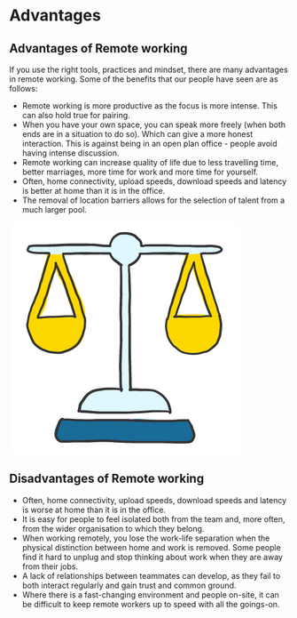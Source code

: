 # Advantages

## Advantages of Remote working



If you use the right tools, practices and mindset, there are many advantages in remote working. Some of the benefits that our people have seen are as follows:

* Remote working is more productive as the focus is more intense. This can also hold true for pairing. 
* When you have your own space, you can speak more freely \(when both ends are in a situation to do so\). Which can give a more honest interaction. This is against being in an open plan office - people avoid having intense discussion.
* Remote working can increase quality of life due to less travelling time, better marriages, more time for work and more time for yourself.
* Often, home connectivity, upload speeds, download speeds and latency is better at home than it is in the office.
* The removal of location barriers allows for the selection of talent from a much larger pool.

![](.gitbook/assets/scales_01%20%281%29.png)

## Disadvantages of Remote working

* Often, home connectivity, upload speeds, download speeds and latency is worse at home than it is in the office.
* It is easy for people to feel isolated both from the team and, more often, from the wider organisation to which they belong.
* When working remotely, you lose the work-life separation when the physical distinction between home and work is removed. Some people find it hard to unplug and stop thinking about work when they are away from their jobs.
* A lack of relationships between teammates can develop, as they fail to both interact regularly and gain trust and common ground.
* Where there is a fast-changing environment and people on-site, it can be difficult to keep remote workers up to speed with all the goings-on.

